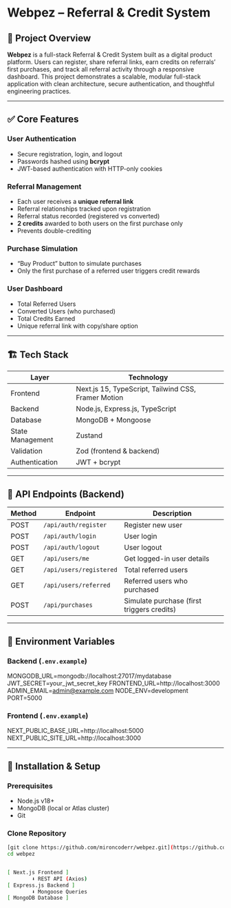 # Webpez – Referral & Credit System

## 📌 Project Overview
**Webpez** is a full-stack Referral & Credit System built as a digital product platform. Users can register, share referral links, earn credits on referrals’ first purchases, and track all referral activity through a responsive dashboard. This project demonstrates a scalable, modular full-stack application with clean architecture, secure authentication, and thoughtful engineering practices.

---

## ✅ Core Features

### User Authentication
- Secure registration, login, and logout
- Passwords hashed using **bcrypt**
- JWT-based authentication with HTTP-only cookies

### Referral Management
- Each user receives a **unique referral link**
- Referral relationships tracked upon registration
- Referral status recorded (registered vs converted)
- **2 credits** awarded to both users on the first purchase only
- Prevents double-crediting

### Purchase Simulation
- “Buy Product” button to simulate purchases
- Only the first purchase of a referred user triggers credit rewards

### User Dashboard
- Total Referred Users
- Converted Users (who purchased)
- Total Credits Earned
- Unique referral link with copy/share option

---

## 🏗️ Tech Stack

| Layer | Technology |
|-------|------------|
| Frontend | Next.js 15, TypeScript, Tailwind CSS, Framer Motion |
| Backend | Node.js, Express.js, TypeScript |
| Database | MongoDB + Mongoose |
| State Management | Zustand |
| Validation | Zod (frontend & backend) |
| Authentication | JWT + bcrypt |

---

## 🔗 API Endpoints (Backend)

| Method | Endpoint | Description |
|--------|----------|-------------|
| POST | `/api/auth/register` | Register new user |
| POST | `/api/auth/login` | User login |
| POST | `/api/auth/logout` | User logout |
| GET  | `/api/users/me` | Get logged-in user details |
| GET  | `/api/users/registered` | Total referred users |
| GET  | `/api/users/referred` | Referred users who purchased |
| POST | `/api/purchases` | Simulate purchase (first triggers credits) |

---

## 📜 Environment Variables

### Backend (`.env.example`)
MONGODB_URL=mongodb://localhost:27017/mydatabase
JWT_SECRET=your_jwt_secret_key
FRONTEND_URL=http://localhost:3000
ADMIN_EMAIL=admin@example.com
NODE_ENV=development
PORT=5000

### Frontend (`.env.example`)
NEXT_PUBLIC_BASE_URL=http://localhost:5000
NEXT_PUBLIC_SITE_URL=http://localhost:3000

---

## 🚀 Installation & Setup

### Prerequisites
- Node.js v18+  
- MongoDB (local or Atlas cluster)  
- Git  

### Clone Repository
```bash
[git clone https://github.com/mironcoderr/webpez.git](https://github.com/mironcoderr/jobtask-filesure-webpez.git)
cd webpez


[ Next.js Frontend ]
        ⬇️ REST API (Axios)
[ Express.js Backend ]
        ⬇️ Mongoose Queries
[ MongoDB Database ]
